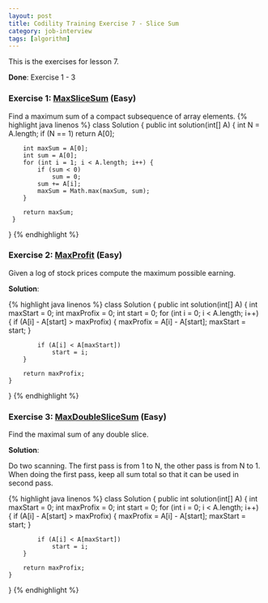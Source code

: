 ```yaml
---
layout: post
title: Codility Training Exercise 7 - Slice Sum
category: job-interview
tags: [algorithm]
---
```

This is the exercises for lesson 7. 

**Done**: Exercise 1 - 3

### Exercise 1: [MaxSliceSum](https://codility.com/demo/take-sample-test/max_slice_sum/) (Easy)
Find a maximum sum of a compact subsequence of array elements. 
{%  highlight java linenos  %}
class Solution {
    public int solution(int[] A) {
		int N = A.length;
        if (N == 1)
            return A[0];
        
        int maxSum = A[0];    
        int sum = A[0];
        for (int i = 1; i < A.length; i++) {
            if (sum < 0)
				sum = 0;
			sum += A[i];
			maxSum = Math.max(maxSum, sum);
		}

        return maxSum;
     }
}
{% endhighlight %}

### Exercise 2: [MaxProfit](https://codility.com/demo/take-sample-test/max_profit/) (Easy)
Given a log of stock prices compute the maximum possible earning. 

**Solution**:

{%  highlight java linenos  %}
class Solution {
    public int solution(int[] A) {
        int maxStart = 0;
        int maxProfix = 0;
        int start = 0;
        for (int i = 0; i < A.length; i++) {
            if (A[i] - A[start] > maxProfix) {
                maxProfix = A[i] - A[start];
                maxStart = start;
            }

            if (A[i] < A[maxStart])
                start = i;
        }

        return maxProfix;
    }
}
{% endhighlight %}

### Exercise 3: [MaxDoubleSliceSum](https://codility.com/demo/take-sample-test/max_double_slice_sum/) (Easy)
 Find the maximal sum of any double slice. 

**Solution**:

Do two scanning. The first pass is from 1 to N, the other pass is from N to 1. When doing the first pass, keep all sum total so that it can be used in second pass.

{%  highlight java linenos  %}
class Solution {
    public int solution(int[] A) {
        int maxStart = 0;
        int maxProfix = 0;
        int start = 0;
        for (int i = 0; i < A.length; i++) {
            if (A[i] - A[start] > maxProfix) {
                maxProfix = A[i] - A[start];
                maxStart = start;
            }

            if (A[i] < A[maxStart])
                start = i;
        }

        return maxProfix;
    }
}
{% endhighlight %}



